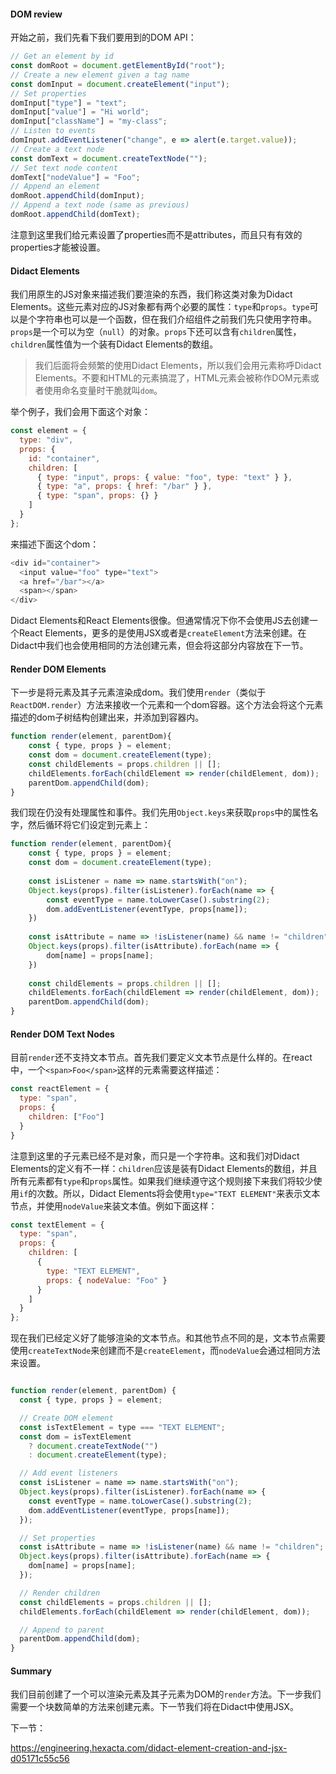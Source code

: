 #### DOM review

开始之前，我们先看下我们要用到的DOM API：

```javascript
// Get an element by id
const domRoot = document.getElementById("root");
// Create a new element given a tag name
const domInput = document.createElement("input");
// Set properties
domInput["type"] = "text";
domInput["value"] = "Hi world";
domInput["className"] = "my-class";
// Listen to events
domInput.addEventListener("change", e => alert(e.target.value));
// Create a text node
const domText = document.createTextNode("");
// Set text node content
domText["nodeValue"] = "Foo";
// Append an element
domRoot.appendChild(domInput);
// Append a text node (same as previous)
domRoot.appendChild(domText);
```

注意到这里我们给元素设置了properties而不是attributes，而且只有有效的properties才能被设置。

#### Didact Elements

我们用原生的JS对象来描述我们要渲染的东西，我们称这类对象为Didact Elements。这些元素对应的JS对象都有两个必要的属性：`type`和`props`。`type`可以是个字符串也可以是一个函数，但在我们介绍组件之前我们先只使用字符串。`props`是一个可以为空（`null`）的对象。`props`下还可以含有`children`属性，`children`属性值为一个装有Didact Elements的数组。

> 我们后面将会频繁的使用Didact Elements，所以我们会用元素称呼Didact Elements。不要和HTML的元素搞混了，HTML元素会被称作DOM元素或者使用命名变量时干脆就叫`dom`。

举个例子，我们会用下面这个对象：

```javascript
const element = {
  type: "div",
  props: {
    id: "container",
    children: [
      { type: "input", props: { value: "foo", type: "text" } },
      { type: "a", props: { href: "/bar" } },
      { type: "span", props: {} }
    ]
  }
};
```

来描述下面这个dom：

```javascript
<div id="container">
  <input value="foo" type="text">
  <a href="/bar"></a>
  <span></span>
</div>
```

Didact Elements和React Elements很像。但通常情况下你不会使用JS去创建一个React Elements，更多的是使用JSX或者是`createElement`方法来创建。在Didact中我们也会使用相同的方法创建元素，但会将这部分内容放在下一节。

#### Render DOM Elements

下一步是将元素及其子元素渲染成dom。我们使用`render`（类似于`ReactDOM.render`）方法来接收一个元素和一个dom容器。这个方法会将这个元素描述的dom子树结构创建出来，并添加到容器内。

```javascript
function render(element, parentDom){
    const { type, props } = element;
    const dom = document.createElement(type);
    const childElements = props.children || [];
    childElements.forEach(childElement => render(childElement, dom));
    parentDom.appendChild(dom);
}
```

我们现在仍没有处理属性和事件。我们先用`Object.keys`来获取`props`中的属性名字，然后循环将它们设定到元素上：

```javascript
function render(element, parentDom){
    const { type, props } = element;
    const dom = document.createElement(type);
    
    const isListener = name => name.startsWith("on");
    Object.keys(props).filter(isListener).forEach(name => {
        const eventType = name.toLowerCase().substring(2);
        dom.addEventListener(eventType, props[name]);
    })
    
    const isAttribute = name => !isListener(name) && name != "children";
    Object.keys(props).filter(isAttribute).forEach(name => {
        dom[name] = props[name];
    })
    
    const childElements = props.children || [];
    childElements.forEach(childElement => render(childElement, dom));
    parentDom.appendChild(dom);
}
```

#### Render DOM Text Nodes

目前`render`还不支持文本节点。首先我们要定义文本节点是什么样的。在react中，一个`<span>Foo</span>`这样的元素需要这样描述：

```javascript
const reactElement = {
  type: "span",
  props: {
    children: ["Foo"]
  }
}
```

注意到这里的子元素已经不是对象，而只是一个字符串。这和我们对Didact Elements的定义有不一样：`children`应该是装有Didact Elements的数组，并且所有元素都有`type`和`props`属性。如果我们继续遵守这个规则接下来我们将较少使用`if`的次数。所以，Didact Elements将会使用`type="TEXT ELEMENT"`来表示文本节点，并使用`nodeValue`来装文本值。例如下面这样：

```javascript
const textElement = {
  type: "span",
  props: {
    children: [
      {
        type: "TEXT ELEMENT",
        props: { nodeValue: "Foo" }
      }
    ]
  }
};
```

现在我们已经定义好了能够渲染的文本节点。和其他节点不同的是，文本节点需要使用`createTextNode`来创建而不是`createElement`，而`nodeValue`会通过相同方法来设置。

```javascript

function render(element, parentDom) {
  const { type, props } = element;

  // Create DOM element
  const isTextElement = type === "TEXT ELEMENT";
  const dom = isTextElement
    ? document.createTextNode("")
    : document.createElement(type);

  // Add event listeners
  const isListener = name => name.startsWith("on");
  Object.keys(props).filter(isListener).forEach(name => {
    const eventType = name.toLowerCase().substring(2);
    dom.addEventListener(eventType, props[name]);
  });

  // Set properties
  const isAttribute = name => !isListener(name) && name != "children";
  Object.keys(props).filter(isAttribute).forEach(name => {
    dom[name] = props[name];
  });

  // Render children
  const childElements = props.children || [];
  childElements.forEach(childElement => render(childElement, dom));

  // Append to parent
  parentDom.appendChild(dom);
}
```

#### Summary

我们目前创建了一个可以渲染元素及其子元素为DOM的`render`方法。下一步我们需要一个块数简单的方法来创建元素。下一节我们将在Didact中使用JSX。

下一节：

https://engineering.hexacta.com/didact-element-creation-and-jsx-d05171c55c56